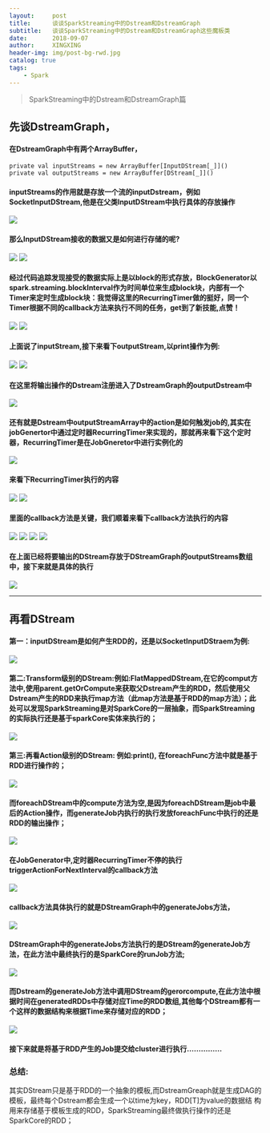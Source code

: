 ```yaml
---
layout:     post
title:      谈谈SparkStreaming中的Dstream和DstreamGraph
subtitle:   谈谈SparkStreaming中的Dstream和DstreamGraph这些魔板类
date:       2018-09-07
author:     XINGXING
header-img: img/post-bg-rwd.jpg
catalog: true
tags:
    - Spark
---
```


>
>SparkStreaming中的Dstream和DstreamGraph篇
> 


## 先谈DstreamGraph，
#### 在DstreamGraph中有两个ArrayBuffer，
    private val inputStreams = new ArrayBuffer[InputDStream[_]]()
    private val outputStreams = new ArrayBuffer[DStream[_]]()
    
#### inputStreams的作用就是存放一个流的inputDstream，例如SocketInputDStream,他是在父类InputDStream中执行具体的存放操作
![](https://ws4.sinaimg.cn/large/0069RVTdgy1fv0r8hs89ej314k0c674y.jpg)

#### 那么InputDStream接收的数据又是如何进行存储的呢?
![](https://ws3.sinaimg.cn/large/0069RVTdgy1fv0rth3yb8j31cc12otal.jpg)
![](https://ws2.sinaimg.cn/large/0069RVTdgy1fv0rucb4l7j31be0ai0t3.jpg)
#### 经过代码追踪发现接受的数据实际上是以block的形式存放，BlockGenerator以spark.streaming.blockInterval作为时间单位来生成block块，内部有一个Timer来定时生成block块：我觉得这里的RecurringTimer做的挺好，同一个Timer根据不同的callback方法来执行不同的任务，get到了新技能,点赞！
![](https://ws3.sinaimg.cn/large/0069RVTdgy1fv0ryyiv1wj31j0048mxe.jpg)
![](https://ws4.sinaimg.cn/large/0069RVTdgy1fv0rx26jfej30qm0hkmy8.jpg)

#### 上面说了inputStream,接下来看下outputStream,以print操作为例:
![](https://ws2.sinaimg.cn/large/006tNc79ly1fvp23bois9j31fk0lg3zi.jpg)
![](https://ws4.sinaimg.cn/large/006tNc79ly1fvp269ygn8j31hy08yt94.jpg)
#### 在这里将输出操作的Dstream注册进入了DstreamGraph的outputDstream中
![](https://ws1.sinaimg.cn/large/006tNc79ly1fvp27z5xixj31gi0byaan.jpg)


#### 还有就是Dstream中outputStreamArray中的action是如何触发job的,其实在jobGenertor中通过定时器RecurringTimer来实现的，那就再来看下这个定时器，RecurringTimer是在JobGneretor中进行实例化的
![](https://ws3.sinaimg.cn/large/0069RVTdgy1fv0rd9oep8j31hy058q34.jpg)

#### 来看下RecurringTimer执行的内容
![](https://ws3.sinaimg.cn/large/0069RVTdgy1fv0rehksm8j313c0gk74m.jpg)
![](https://ws3.sinaimg.cn/large/0069RVTdgy1fv0rfm66rgj316o09i0t2.jpg)

#### 里面的callback方法是关键，我们顺着来看下callback方法执行的内容
![](https://ws2.sinaimg.cn/large/0069RVTdgy1fv0rhtj2ngj31iy044jrk.jpg)
![](https://ws4.sinaimg.cn/large/0069RVTdgy1fv0rieo6psj31120e4js6.jpg)
![](https://ws4.sinaimg.cn/large/0069RVTdgy1fv0rjmy3brj31kw0nnabw.jpg)
![](https://ws4.sinaimg.cn/large/0069RVTdgy1fv0rk9is65j316o0fymxx.jpg)

#### 在上面已经将要输出的DStream存放于DStreamGraph的outputStreams数组中，接下来就是具体的执行
![](https://ws3.sinaimg.cn/large/0069RVTdgy1fv0rqd4k96j31f80n4gmy.jpg)

***


## 再看DStream

#### 第一：inputDStream是如何产生RDD的，还是以SocketInputDStraem为例:
![](https://ws4.sinaimg.cn/large/0069RVTdgy1fv0s7r256jj31im0y2wgl.jpg)

#### 第二:Transform级别的DStream:例如:FlatMappedDStream,在它的comput方法中,使用parent.getOrCompute来获取父Dstream产生的RDD，然后使用父Dstream产生的RDD来执行map方法（此map方法是基于RDD的map方法）；此处可以发现SparkStreaming是对SparkCore的一层抽象，而SparkStreaming的实际执行还是基于sparkCore实体来执行的；
![](https://ws1.sinaimg.cn/large/0069RVTdgy1fv0s9t5w67j314204gmx7.jpg)

#### 第三:再看Action级别的DStream: 例如:print(), 在foreachFunc方法中就是基于RDD进行操作的；
![](https://ws2.sinaimg.cn/large/0069RVTdgy1fv0sbwnnnrj31c80qgabc.jpg)
#### 而foreachDStream中的compute方法为空,是因为foreachDStream是job中最后的Action操作，而generateJob内执行的执行发放foreachFunc中执行的还是RDD的输出操作；
![](https://ws2.sinaimg.cn/large/0069RVTdgy1fv0sdl5ytwj31gs0vkq4i.jpg)

#### 在JobGenerator中,定时器RecurringTimer不停的执行triggerActionForNextInterval的callback方法
![](https://ws3.sinaimg.cn/large/0069RVTdgy1fv0sgg1rk5j30qw05wmxg.jpg)
#### callback方法具体执行的就是DStreamGraph中的generateJobs方法，
![](https://ws1.sinaimg.cn/large/0069RVTdgy1fv0sh8e4d3j30qm0aegm8.jpg)
#### DStreamGraph中的generateJobs方法执行的是DStream的generateJob方法，在此方法中最终执行的是SparkCore的runJob方法;
![](https://ws1.sinaimg.cn/large/0069RVTdgy1fv0si09bimj30qk090dg8.jpg)
#### 而Dstream的generateJob方法中调用DStream的gerorcompute,在此方法中根据时间在generatedRDDs中存储对应Time的RDD数组,其他每个DStream都有一个这样的数据结构来根据Time来存储对应的RDD；
![](https://ws2.sinaimg.cn/large/0069RVTdgy1fv0siskd3kj30qm0eswg3.jpg)

#### 接下来就是将基于RDD产生的Job提交给cluster进行执行……………

### 总结:
其实DStream只是基于RDD的一个抽象的模板,而DstreamGreaph就是生成DAG的模板，最终每个Dstream都会生成一个以time为key，RDD[T]为value的数据结     构用来存储基于模板生成的RDD，SparkStreaming最终做执行操作的还是SparkCore的RDD；


















